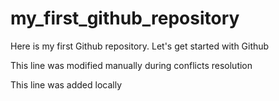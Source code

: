 # my_first_github_repository
Here is my first Github repository. Let's get started with Github

This line was modified manually during conflicts resolution

This line was added locally
